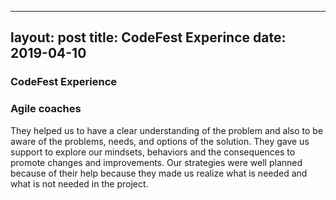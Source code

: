 
---
layout: post
title: CodeFest Experince
date: 2019-04-10
---


### CodeFest Experience

### Agile coaches

They helped us to have a clear understanding of the problem and also to be aware of the problems, needs, and options of the solution.  They gave us support to explore our mindsets, behaviors and the consequences to promote changes and improvements. Our strategies were well planned because of their help because they made us realize what is needed and what is not needed in the project.

